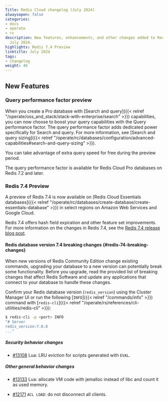 ```yaml
---
Title: Redis Cloud changelog (July 2024)
alwaysopen: false
categories:
- docs
- operate
- rc
description: New features, enhancements, and other changes added to Redis Cloud during
  July 2024.
highlights: Redis 7.4 Preview
linktitle: July 2024
tags:
- changelog
weight: 46
---
```


## New Features


### Query performance factor preview

When you create a Pro database with [Search and query]({{< relref "/operate/oss_and_stack/stack-with-enterprise/search" >}}) capabilities, you can now choose to boost your query capabilities with the Query performance factor. The query performance factor adds dedicated power specifically for Search and query. For more information, see [Search and query sizing]({{< relref "/operate/rc/databases/configuration/advanced-capabilities#search-and-query-sizing" >}}).

You can take advantage of extra query speed for free during the preview period.

The query performance factor is available for Redis Cloud Pro databases on Redis 7.2 and later.

### Redis 7.4 Preview

A preview of Redis 7.4 is now available on [Redis Cloud Essentials databases]({{< relref "/operate/rc/databases/create-database/create-essentials-database" >}}) in select regions on Amazon Web Services and Google Cloud.

Redis 7.4 offers hash field expiration and other feature set improvements. For more information on the changes in Redis 7.4, see the [Redis 7.4 release blog post](https://redis.io/blog/announcing-redis-community-edition-and-redis-stack-74).

#### Redis database version 7.4 breaking changes {#redis-74-breaking-changes}

When new versions of Redis Community Edition change existing commands, upgrading your database to a new version can potentially break some functionality. Before you upgrade, read the provided list of breaking changes that affect Redis Software and update any applications that connect to your database to handle these changes.

Confirm your Redis database version (`redis_version`) using the Cluster Manager UI or run the following [`INFO`]({{< relref "/commands/info" >}}) command with [`redis-cli`]({{< relref "/operate/rs/references/cli-utilities/redis-cli" >}}):

```sh
$ redis-cli -p <port> INFO
"# Server
redis_version:7.0.8
..."
```

##### Security behavior changes

- [#13108](https://github.com/redis/redis/pull/13108) Lua: LRU eviction for scripts generated with `EVAL`. 

##### Other general behavior changes

- [#13133](https://github.com/redis/redis/pull/13133) Lua: allocate VM code with jemalloc instead of libc and count it as used memory.

- [#12171](https://github.com/redis/redis/pull/12171) `ACL LOAD`: do not disconnect all clients.

